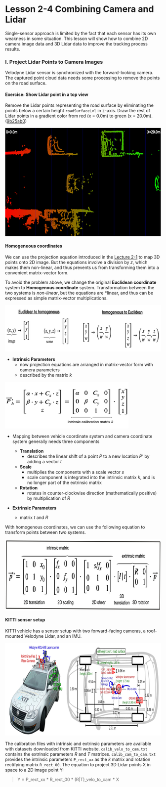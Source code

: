 # Lesson 2-4 Combining Camera and Lidar

Single-sensor approach is limited by the fact that each sensor has its own weakness in some situation. This lesson will show how to combine 2D camera image data and 3D Lidar data to improve the tracking process results.



### I. Project Lidar Points to Camera Images

Velodyne Lidar sensor is synchronized with the forward-looking camera. The captured point cloud data needs some processing to remove the points on the road surface.

#### Exercise: Show Lidar point in a top view

Remove the Lidar points representing the road surface by eliminating the points below a certain height `roadSurfaceLvl` in z-axis. Draw the rest of Lidar points in a gradient color from red (x = 0.0m) to green (x = 20.0m). ([9b25ab0](https://github.com/fanweng/Udacity-Sensor-Fusion-Nanodegree/commit/9b25ab06b20bf1c51b3580576098f9bc01265a75))

<img src="media/show-lidar-top-view.png" width="800" height="350" />

#### Homogeneous coordinates

We can use the projection equation introduced in the [Lecture 2-1](./lec2-1-av-and-opencv.md) to map 3D points onto 2D image. But the equations involve a division by *z*, which makes them non-linear, and thus prevents us from transforming them into a convenient matrix-vector form.

To avoid the problem above, we change the original **Euclidean coordinate** system to **Homogenous coordinate** system. Transformation between the two systems is *non-linear*, but the equations are *linear, and thus can be expressed as simple matrix-vector multiplications.

<img src="media/homogenous-coordinate-transformation.png" width="800" height="150" />

- **Intrinsic Parameters**
    * now projection equations are arranged in matrix-vector form with camera parameters
    * described by the matrix *k*

<img src="media/intrinsic-parameters.png" width="400" height="150" />

- Mapping between vehicle coordinate system and camera coordinate system generally needs three components
    * **Translation**
        + describes the linear shift of a point *P* to a new location *P'* by adding a vector *t*
    * **Scale**
        + multiplies the components with a scale vector *s*
        * scale component is integrated into the intrinsic matrix *k*, and is no longer part of the extrinsic matrix
    * **Rotation**
        + rotates in counter-clockwise direction (mathematically positive) by multiplication of *R*

- **Extrinsic Parameters**
    * matrix *t* and *R*

With homogenous coordinates, we can use the following equation to transform points between two systems.

<img src="media/homogenous-coordinate-mapping-equation.png" width="800" height="230" />

#### KITTI sensor setup

KITTI vehicle has a sensor setup with two forward-facing cameras, a roof-mounted Velodyne Lidar, and an IMU.

<img src="media/kitti-setup.jpg" width="900" height="300" />

The calibration files with intrinsic and extrinsic parameters are available with datasets downloaded from KITTI website. `calib_velo_to_cam.txt` contains the extrinsic parameters *R* and *T* matrices. `calib_cam_to_cam.txt` provides the intrinsic parameters `P_rect_xx` as the *k* matrix and rotation rectifying matrix `R_rect_00`. The equation to project 3D Lidar points X in space to a 2D image point Y:

> Y = P_rect_xx * R_rect_00 * (R|T)_velo_to_cam * X